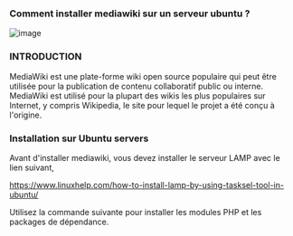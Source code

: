 ### Comment installer mediawiki sur un serveur ubuntu ?
![image](https://user-images.githubusercontent.com/97314948/206040960-308ccda9-7667-4c3d-a2a2-0be3b01dcc0b.png)
### INTRODUCTION 
MediaWiki est une plate-forme wiki open source populaire qui peut être utilisée pour la publication de contenu collaboratif public ou interne. MediaWiki est utilisé pour la plupart des wikis les plus populaires sur Internet, y compris Wikipedia, le site pour lequel le projet a été conçu à l'origine. 
### Installation sur Ubuntu servers
Avant d'installer mediawiki, vous devez installer le serveur LAMP avec le lien suivant,

https://www.linuxhelp.com/how-to-install-lamp-by-using-tasksel-tool-in-ubuntu/

Utilisez la commande suivante pour installer les modules PHP et les packages de dépendance.
